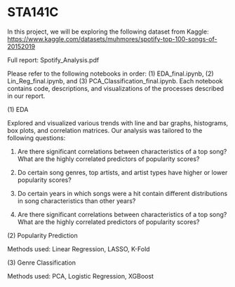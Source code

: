 # STA141C

In this project, we will be exploring the following dataset from Kaggle: https://www.kaggle.com/datasets/muhmores/spotify-top-100-songs-of-20152019

Full report: Spotify_Analysis.pdf

Please refer to the following notebooks in order: (1) EDA_final.ipynb, (2) Lin_Reg_final.ipynb, and (3) PCA_Classification_final.ipynb. Each notebook contains code, descriptions, and visualizations of the processes described in our report.

(1) EDA

Explored and visualized various trends with line and bar
graphs, histograms, box plots, and correlation matrices. Our analysis was
tailored to the following questions:

1. Are there significant correlations between characteristics of a top song?
What are the highly correlated predictors of popularity scores?

2. Do certain song genres, top artists, and artist types have higher or lower
popularity scores?

3. Do certain years in which songs were a hit contain different distributions
in song characteristics than other years?

4. Are there significant correlations between characteristics of a top song?
What are the highly correlated predictors of popularity scores?

(2) Popularity Prediction

Methods used: Linear Regression, LASSO, K-Fold


(3) Genre Classification

Methods used: PCA, Logistic Regression, XGBoost
